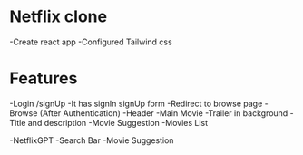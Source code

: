 # Netflix clone

-Create react app
-Configured Tailwind css

# Features
-Login /signUp
  -It has signIn signUp form
  -Redirect to browse page
-Browse (After Authentication)
  -Header
  -Main Movie
    -Trailer in background
    -Title and description
    -Movie Suggestion
      -Movies List

-NetflixGPT
  -Search Bar
  -Movie Suggestion